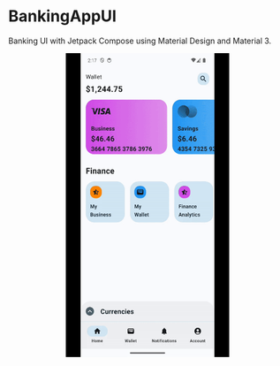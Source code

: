 # BankingAppUI
Banking UI with Jetpack Compose using Material Design and Material 3.

<p align="center">
  <img src="BankingAppUI.gif" width="296" height="550" title="BankingAppUI">
</p>
